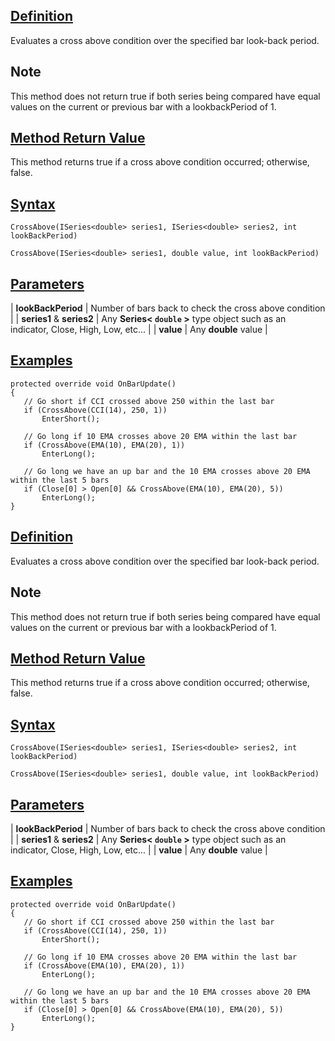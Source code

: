 ## [Definition](https://developer.ninjatrader.com/docs/desktop/crossabove\#definition)

Evaluates a cross above condition over the specified bar look-back period.

## Note

This method does not return true if both series being compared have equal values on the current or previous bar with a lookbackPeriod of 1.

## [Method Return Value](https://developer.ninjatrader.com/docs/desktop/crossabove\#method-return-value)

This method returns true if a cross above condition occurred; otherwise, false.

## [Syntax](https://developer.ninjatrader.com/docs/desktop/crossabove\#syntax)

`CrossAbove(ISeries<double> series1, ISeries<double> series2, int lookBackPeriod)`

`CrossAbove(ISeries<double> series1, double value, int lookBackPeriod)`

## [Parameters](https://developer.ninjatrader.com/docs/desktop/crossabove\#parameters)

| **lookBackPeriod** | Number of bars back to check the cross above condition |
| **series1** & **series2** | Any **Series< `double` >** type object such as an indicator, Close, High, Low, etc... |
| **value** | Any **double** value |

## [Examples](https://developer.ninjatrader.com/docs/desktop/crossabove\#examples)

```jsx-150469391 csharp
protected override void OnBarUpdate()
{
   // Go short if CCI crossed above 250 within the last bar
   if (CrossAbove(CCI(14), 250, 1))
       EnterShort();

   // Go long if 10 EMA crosses above 20 EMA within the last bar
   if (CrossAbove(EMA(10), EMA(20), 1))
       EnterLong();

   // Go long we have an up bar and the 10 EMA crosses above 20 EMA within the last 5 bars
   if (Close[0] > Open[0] && CrossAbove(EMA(10), EMA(20), 5))
       EnterLong();
}

```

## [Definition](https://developer.ninjatrader.com/docs/desktop/crossabove\#definition)

Evaluates a cross above condition over the specified bar look-back period.

## Note

This method does not return true if both series being compared have equal values on the current or previous bar with a lookbackPeriod of 1.

## [Method Return Value](https://developer.ninjatrader.com/docs/desktop/crossabove\#method-return-value)

This method returns true if a cross above condition occurred; otherwise, false.

## [Syntax](https://developer.ninjatrader.com/docs/desktop/crossabove\#syntax)

`CrossAbove(ISeries<double> series1, ISeries<double> series2, int lookBackPeriod)`

`CrossAbove(ISeries<double> series1, double value, int lookBackPeriod)`

## [Parameters](https://developer.ninjatrader.com/docs/desktop/crossabove\#parameters)

| **lookBackPeriod** | Number of bars back to check the cross above condition |
| **series1** & **series2** | Any **Series< `double` >** type object such as an indicator, Close, High, Low, etc... |
| **value** | Any **double** value |

## [Examples](https://developer.ninjatrader.com/docs/desktop/crossabove\#examples)

```jsx-150469391 csharp
protected override void OnBarUpdate()
{
   // Go short if CCI crossed above 250 within the last bar
   if (CrossAbove(CCI(14), 250, 1))
       EnterShort();

   // Go long if 10 EMA crosses above 20 EMA within the last bar
   if (CrossAbove(EMA(10), EMA(20), 1))
       EnterLong();

   // Go long we have an up bar and the 10 EMA crosses above 20 EMA within the last 5 bars
   if (Close[0] > Open[0] && CrossAbove(EMA(10), EMA(20), 5))
       EnterLong();
}

```